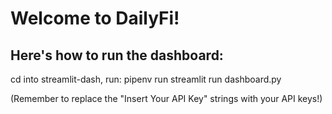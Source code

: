 # Welcome to DailyFi!

## Here's how to run the dashboard:

cd into streamlit-dash,
run: pipenv run streamlit run dashboard.py

(Remember to replace the "Insert Your API Key" strings with your API keys!)
